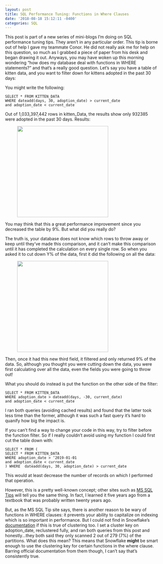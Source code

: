 ```yaml
---
layout: post
title: SQL Performance Tuning: Functions in Where Clauses
date: '2018-08-18 15:12:11 -0400'
categories: SQL
---
```

This post is part of a new series of mini-blogs I’m doing on SQL performance tuning tips. They aren’t in any particular order. This tip is borne out of help I gave my teammate Conor. He did not really ask me for help on this question, so much as I grabbed a piece of paper from his desk and began drawing it out. 
Anyways, you may have woken up this morning wondering “how does my database deal with functions in WHERE statements?” and that’s a really good question. Let’s say you have a table of kitten data, and you want to filter down for kittens adopted in the past 30 days:

You might write the following:

```
SELECT * FROM KITTEN_DATA
WHERE dateadd(days, 30, adoption_date) > current_date
and adoption_date < current_date
```

Out of 1,033,397,442 rows in kitten_Data, the results show only 932385 were adopted in the past 30 days. Results:
	<figure >
	<img src="https://github.com/alisaraa/alisaraa.github.io/blob/master/images/kittens_results.png?raw=true" height="300"><br>
	</figure>

You may think that this a great performance improvement since you decreased the table by 9%. But what did you really do?

The truth is, your database does not know which rows to throw away or keep until they’ve made this comparison, and it can’t make this comparison until it has completed the calculation on every single row. So when you asked it to cut down Y% of the data, first it did the following on all the data:
	<figure >
	<img src="https://github.com/alisaraa/alisaraa.github.io/blob/master/images/kittens_new_field.png?raw=true" height="300"><br>
	</figure>


Then, once it had this new third field, it filtered and only returned 9% of the data. So, although you thought you were cutting down the data, you were first calculating over all the data, even the fields you were going to throw out!

What you should do instead is put the function on the other side of the filter:

```
SELECT * FROM KITTEN_DATA
WHERE adoption_date > dateadd(days, -30, current_date)
and adoption_date < current_date
```
I ran both queries (avoiding cached results) and found that the latter took less time than the former, although it was such a fast query it’s hard to quanify how big the impact is.

If you can’t find a way to change your code in this way, try to filter before the function filter. So if I really couldn’t avoid using my function I could first cut the table down with:

```
SELECT * FROM (
SELECT * FROM KITTEN_DATA
WHERE adoption_date > ‘2019-01-01
and adoption_date < current_date
) WHERE  dateadd(days, 30, adoption_date) > current_date
```
This would at least decrease the number of records on which I performed that operation. 

However, this is a pretty well-known concept; other sites such as [MS SQL Tips](https://www.mssqltips.com/sqlservertutorial/3204/avoid-using-functions-in-where-clause/) will tell you the same thing. In fact, I learned it five years ago from a textbook that was probably written twenty years ago.

But, as the MS SQL Tip site says, there is another reason to be wary of functions in WHERE clauses: it prevents your ability to capitalize on indexing which is so important in performance. But I could not find in Snowflake’s [documentation](https://docs.snowflake.net/manuals/user-guide/tables-clustering-keys.html) if this is true of clustering too. I set a cluster key on adoption_date, reclustered fully, and ran both queries from this post and honestly...they both said they only scanned 2 out of 279 (7%) of the partitions. What does this mean? This means that Snowflake **might** be smart enough to use the clustering key for certain functions in the where clause. Barring official documentation from them though, I can’t say that’s consistently true. 
